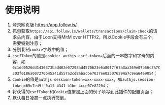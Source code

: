 # 使用说明

1. 登录网页版 https://app.follow.is/
2. 抓包获取`https://api.follow.is/wallets/transactions/claim-check`的请求头内容，由于Loon支持MitM over HTTP/2，所以Cookie字段会有三个，需要特别注意；
3. 分别复制`cookie`字段中的值；
4. `csrfToken`的值是`cookie: authjs.csrf-token=`后面的一串数字和字母的内容，如`0c1dd0526dd1436373bad402e07298ad4570623e6a80f7f67a3aa269e07b66c3%7C303f0186a007270b45241d557a2cd8abacbe7037ee025076294a7c9ea64e9054`；
5. `Cookie`的值是`authjs.session-token=xxx-xxxx-xxxx`，如`authjs.session-token=65u7ed9f-0a1f-4341-b1be-4cce07e82204`；
6. 将获得的`csrfToken`和`Cookie`值按照上面的例子填写到此插件的配置页面；
7. 默认每日凌晨一点执行签到。